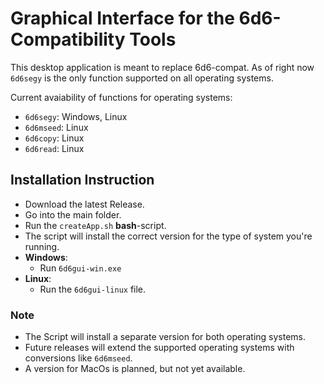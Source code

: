 # Graphical Interface for the 6d6-Compatibility Tools

This desktop application is meant to replace 6d6-compat. As of right now `6d6segy` is the only function supported on all operating systems.

Current avaiability of functions for operating systems:

* `6d6segy`: Windows, Linux
* `6d6mseed`: Linux
* `6d6copy`: Linux
* `6d6read`: Linux

## Installation Instruction

* Download the latest Release.
* Go into the main folder.
* Run the `createApp.sh` **bash**-script.
* The script will install the correct version for the type of system you're running.
* **Windows**:
  * Run `6d6gui-win.exe`
* **Linux**:
  * Run the `6d6gui-linux` file.

### Note
* The Script will install a separate version for both operating systems.
* Future releases will extend the supported operating systems with conversions like `6d6mseed`.
* A version for MacOs is planned, but not yet available.

